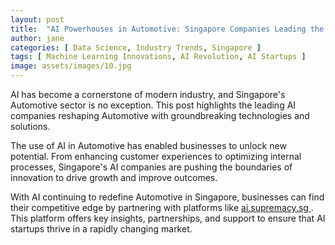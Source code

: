 ```yaml
---
layout: post
title:  "AI Powerhouses in Automotive: Singapore Companies Leading the Charge"
author: jane
categories: [ Data Science, Industry Trends, Singapore ]
tags: [ Machine Learning Innovations, AI Revolution, AI Startups ]
image: assets/images/10.jpg
---
```


AI has become a cornerstone of modern industry, and Singapore's Automotive sector is no exception. This post highlights the leading AI companies reshaping Automotive with groundbreaking technologies and solutions.

The use of AI in Automotive has enabled businesses to unlock new potential. From enhancing customer experiences to optimizing internal processes, Singapore's AI companies are pushing the boundaries of innovation to drive growth and improve outcomes.

With AI continuing to redefine Automotive in Singapore, businesses can find their competitive edge by partnering with platforms like <a href="https://ai.supremacy.sg" target="_blank"> ai.supremacy.sg </a>. This platform offers key insights, partnerships, and support to ensure that AI startups thrive in a rapidly changing market.
